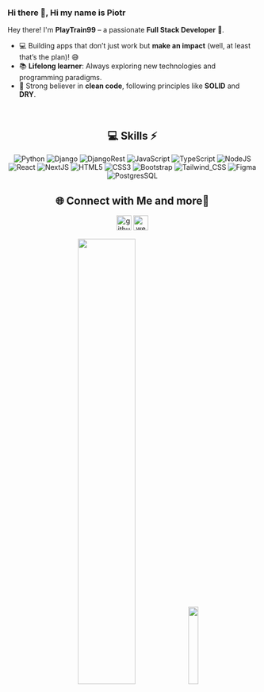 ### Hi there 👋, Hi my name is Piotr
Hey there! I'm **PlayTrain99** – a passionate **Full Stack Developer** 🚀.    
- 💻 Building apps that don’t just work but **make an impact** (well, at least that’s the plan)! 😅  
- 📚 **Lifelong learner**: Always exploring new technologies and programming paradigms.  
- 🎯 Strong believer in **clean code**, following principles like **SOLID** and **DRY**.
  
<br>

<div align="center">
  
## 💻 Skills ⚡
![Python](https://img.shields.io/badge/Python-FFD43B?style=for-the-badge&logo=python&logoColor=blue) ![Django](https://img.shields.io/badge/Django-092E20?style=for-the-badge&logo=django&logoColor=green) ![DjangoRest](https://img.shields.io/badge/django%20rest-ff1709?style=for-the-badge&logo=django&logoColor=white)  ![JavaScript](https://img.shields.io/badge/javascript-%23323330.svg?style=for-the-badge&logo=javascript&logoColor=%23F7DF1E) ![TypeScript](https://img.shields.io/badge/TypeScript-007ACC?style=for-the-badge&logo=typescript&logoColor=white) ![NodeJS](https://img.shields.io/badge/node.js-6DA55F?style=for-the-badge&logo=node.js&logoColor=white) ![React](https://img.shields.io/badge/react-%2320232a.svg?style=for-the-badge&logo=react&logoColor=%2361DAFB) ![NextJS](https://img.shields.io/badge/next%20js-000000?style=for-the-badge&logo=nextdotjs&logoColor=white) ![HTML5](https://img.shields.io/badge/html5-%23E34F26.svg?style=for-the-badge&logo=html5&logoColor=white) ![CSS3](https://img.shields.io/badge/css3-%231572B6.svg?style=for-the-badge&logo=css3&logoColor=white) ![Bootstrap](https://img.shields.io/badge/Bootstrap-563D7C?style=for-the-badge&logo=bootstrap&logoColor=white) ![Tailwind_CSS](https://img.shields.io/badge/Tailwind_CSS-38B2AC?style=for-the-badge&logo=tailwind-css&logoColor=white) ![Figma](https://img.shields.io/badge/figma-%23F24E1E.svg?style=for-the-badge&logo=figma&logoColor=white) ![PostgresSQL](https://img.shields.io/badge/PostgreSQL-316192?style=for-the-badge&logo=postgresql&logoColor=white)

</div>

<div align="center">
  
## 🌐 Connect with Me and more🍬

[<img src='https://cdn.jsdelivr.net/npm/simple-icons@3.0.1/icons/github.svg' alt='github' height='30'>](https://github.com/PlayTrain99) <span> </span> [<img src='https://cdn.jsdelivr.net/npm/simple-icons@3.0.1/icons/icloud.svg' alt='website' height='30'>](https://piotrgorka.vercel.app/) 

</div>

<div align="center">
  <img src="https://github-readme-stats.vercel.app/api?username=PlayTrain99&show_icons=true&theme=dark" width="48%">
  <img src="https://github.com/user-attachments/assets/8ba8c382-445d-49f3-bcfc-a01a02f2d68a" width="20%">
</div>



